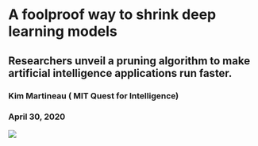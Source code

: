 # A foolproof way to shrink deep learning models
## Researchers unveil a pruning algorithm to make artificial intelligence applications run faster.
### Kim Martineau ( MIT Quest for Intelligence)
### April 30, 2020


<img src="/home/amy/DL/DL_project/img1.png"></img>

 
